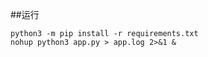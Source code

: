 ##运行
```shell script
python3 -m pip install -r requirements.txt
nohup python3 app.py > app.log 2>&1 &
```